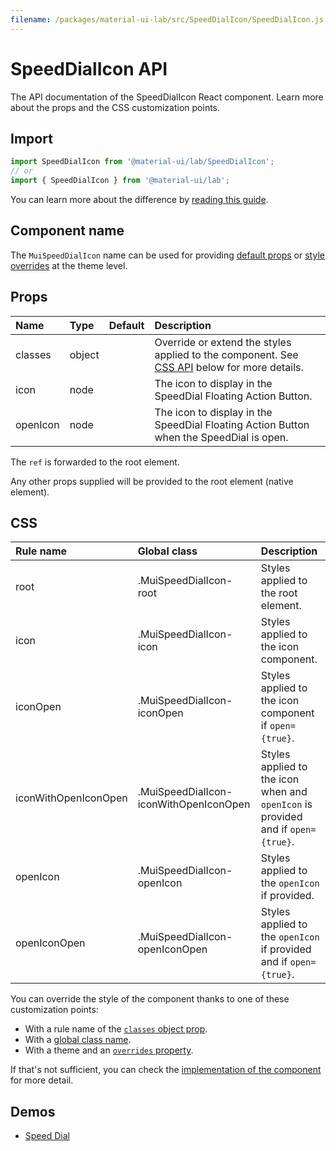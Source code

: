 ```yaml
---
filename: /packages/material-ui-lab/src/SpeedDialIcon/SpeedDialIcon.js
---
```


<!--- This documentation is automatically generated, do not try to edit it. -->

# SpeedDialIcon API

<p class="description">The API documentation of the SpeedDialIcon React component. Learn more about the props and the CSS customization points.</p>

## Import

```js
import SpeedDialIcon from '@material-ui/lab/SpeedDialIcon';
// or
import { SpeedDialIcon } from '@material-ui/lab';
```

You can learn more about the difference by [reading this guide](/guides/minimizing-bundle-size/).



## Component name

The `MuiSpeedDialIcon` name can be used for providing [default props](/customization/globals/#default-props) or [style overrides](/customization/globals/#css) at the theme level.

## Props

| Name | Type | Default | Description |
|:-----|:-----|:--------|:------------|
| <span class="prop-name">classes</span> | <span class="prop-type">object</span> |  | Override or extend the styles applied to the component. See [CSS API](#css) below for more details. |
| <span class="prop-name">icon</span> | <span class="prop-type">node</span> |  | The icon to display in the SpeedDial Floating Action Button. |
| <span class="prop-name">openIcon</span> | <span class="prop-type">node</span> |  | The icon to display in the SpeedDial Floating Action Button when the SpeedDial is open. |

The `ref` is forwarded to the root element.

Any other props supplied will be provided to the root element (native element).

## CSS

| Rule name | Global class | Description |
|:-----|:-------------|:------------|
| <span class="prop-name">root</span> | <span class="prop-name">.MuiSpeedDialIcon-root</span> | Styles applied to the root element.
| <span class="prop-name">icon</span> | <span class="prop-name">.MuiSpeedDialIcon-icon</span> | Styles applied to the icon component.
| <span class="prop-name">iconOpen</span> | <span class="prop-name">.MuiSpeedDialIcon-iconOpen</span> | Styles applied to the icon component if `open={true}`.
| <span class="prop-name">iconWithOpenIconOpen</span> | <span class="prop-name">.MuiSpeedDialIcon-iconWithOpenIconOpen</span> | Styles applied to the icon when and `openIcon` is provided and if `open={true}`.
| <span class="prop-name">openIcon</span> | <span class="prop-name">.MuiSpeedDialIcon-openIcon</span> | Styles applied to the `openIcon` if provided.
| <span class="prop-name">openIconOpen</span> | <span class="prop-name">.MuiSpeedDialIcon-openIconOpen</span> | Styles applied to the `openIcon` if provided and if `open={true}`.

You can override the style of the component thanks to one of these customization points:

- With a rule name of the [`classes` object prop](/customization/components/#overriding-styles-with-classes).
- With a [global class name](/customization/components/#overriding-styles-with-global-class-names).
- With a theme and an [`overrides` property](/customization/globals/#css).

If that's not sufficient, you can check the [implementation of the component](https://github.com/mui-org/material-ui/blob/v4.x/packages/material-ui-lab/src/SpeedDialIcon/SpeedDialIcon.js) for more detail.

## Demos

- [Speed Dial](/components/speed-dial/)

